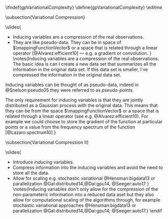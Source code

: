 \ifndef{gpVariationalComplexity}
\define{gpVariationalComplexity}
\editme

\subsection{Variational Compression}

\slides{
* Inducing variables are a compression of the real observations.
* They are like pseudo-data. They can be in space of $\mappingFunctionVector$ or a space that is related through a linear operator [@Alvarez:efficient10] — e.g. a gradient or convolution.
}
\notes{Inducing variables are a compression of the real observations. The basic idea is can I create a new data set that summarizes all the information in the original data set. If this data set is smaller, I've compressed the information in the original data set. 

Inducing variables can be thought of as pseudo-data, indeed in @Snelson:pseudo05 they were referred to as *pseudo-points*. 

The only requirement for inducing variables is that they are jointly distributed as a Gaussian process with the original data. This means that they can be from the space $\mappingFunctionVector$ or a space that is related through a linear operator (see e.g. @Alvarez:efficient10). For example we could choose to store the gradient of the function at particular points or a value from the frequency spectrum of the function [@Lazaro:spectrum10].}

\subsection{Variational Compression II}

\slides{
* Introduce *inducing* variables.
* Compress information into the inducing variables and avoid the need to store all the data.
* Allow for scaling e.g. stochastic variational @Hensman:bigdata13 or parallelization @Gal:distributed14,@Dai:gpu14, @Seeger:auto17
}
\notes{Inducing variables don't only allow for the compression of the non-parameteric information into a reduced data aset but they also allow for computational scaling of the algorithms through, for example stochastic variational approaches @Hensman:bigdata13 or parallelization @Gal:distributed14,@Dai:gpu14, @Seeger:auto17.}
\endif

